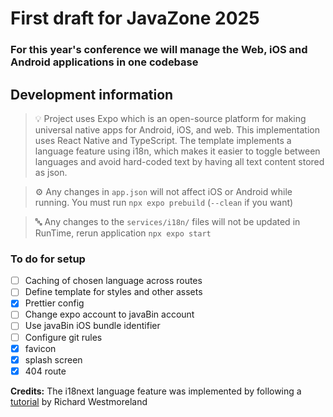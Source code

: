 # First draft for JavaZone 2025

### For this year's conference we will manage the Web, iOS and Android applications in one codebase

## Development information

> 💡 Project uses Expo which is an open-source platform for making universal native apps for Android, iOS, and web.
> This implementation uses React Native and TypeScript. The template implements a language feature using i18n,
> which makes it easier to toggle between languages and avoid hard-coded text by having all text content stored as json.

> ⚙️ Any changes in `app.json` will not affect iOS or Android while running. You must run `npx expo prebuild` (`--clean` if you want)

> 🔤 Any changes to the `services/i18n/` files will not be updated in RunTime, rerun application `npx expo start`

### To do for setup

- [ ] Caching of chosen language across routes
- [ ] Define template for styles and other assets
- [x] Prettier config
- [ ] Change expo account to javaBin account
- [ ] Use javaBin iOS bundle identifier
- [ ] Configure git rules
- [x] favicon
- [x] splash screen
- [x] 404 route

**Credits:**
The i18next language feature was implemented by following a [tutorial](https://ilearnedathing.com/internationalizing-a-react-native-app-with-i18next-and-expo-part-1) by Richard Westmoreland
